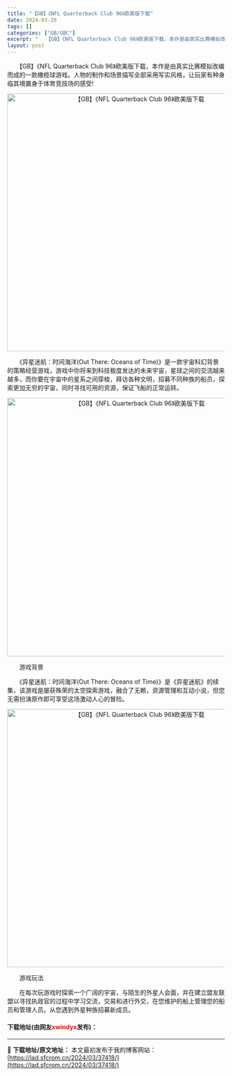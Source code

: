 ```yaml
---
title: "【GB】《NFL Quarterback Club 96》欧美版下载"
date: 2024-03-26
tags: []
categories: ["GB/GBC"]
excerpt: "　　【GB】《NFL Quarterback Club 96》欧美版下载，本作是由真实比赛模拟改编而成的一款橄榄球游戏。人物的制作和场景描写全部采用写实风格，让玩家有种身临其境置身于体育竞技场的感受! 　　《异星迷航：时间海洋(Out There: Oceans of Time)》是一款宇宙科幻背景&hellip;"
layout: post
---
```


 <p>　　【GB】《NFL Quarterback Club 96》欧美版下载，本作是由真实比赛模拟改编而成的一款橄榄球游戏。人物的制作和场景描写全部采用写实风格，让玩家有种身临其境置身于体育竞技场的感受!</p> <p align="center"><img align="" border="0" src="https://lad.sfcrom.cn/wp-content/uploads/2024/03/20240326_66028261dd952.png" width="597" alt="【GB】《NFL Quarterback Club 96》欧美版下载" /></p> <p>　　《异星迷航：时间海洋(Out There: Oceans of Time)》是一款宇宙科幻背景的策略经营游戏，游戏中你将来到科技极度发达的未来宇宙，星球之间的交流越来越多，而你要在宇宙中的星系之间穿梭，拜访各种文明，招募不同种族的船员，探索更加无穷的宇宙，同时寻找可用的资源，保证飞船的正常运转。</p> <p align="center"><img align="" border="0" src="https://lad.sfcrom.cn/wp-content/uploads/2024/03/20240326_660282633af95.png" width="599" alt="【GB】《NFL Quarterback Club 96》欧美版下载" /></p> <p>　　游戏背景</p> <p>　　《异星迷航：时间海洋(Out There: Oceans of Time)》是《异星迷航》的续集，该游戏是屡获殊荣的太空探索游戏，融合了无赖，资源管理和互动小说，但您无需扮演原作即可享受这场激动人心的冒险。</p> <p align="center"><img align="" border="0" src="https://lad.sfcrom.cn/wp-content/uploads/2024/03/20240326_66028264ebd73.png" width="598" alt="【GB】《NFL Quarterback Club 96》欧美版下载" /></p> <p>　　游戏玩法</p> <p>　　在每次玩游戏时探索一个广阔的宇宙，与陌生的外星人会面，并在建立盟友联盟以寻找执政官的过程中学习交流，交易和进行外交，在您维护的船上管理您的船员和管理人员。从您遇到外星种族招募新成员。</p> <p><h4>下载地址(由网友<font color="red">xwindyx</font>发布)：</h4></p> 

---
📖 **下载地址/原文地址：** 本文最初发布于我的博客网站：[https://lad.sfcrom.cn/2024/03/37418/](https://lad.sfcrom.cn/2024/03/37418/)
